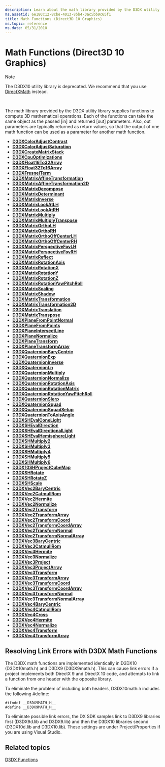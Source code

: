 ```yaml
---
description: Learn about the math library provided by the D3DX utility library in Direct3D 10 Graphics. The library supplies functions to compute 3D mathematical operations.
ms.assetid: 6e180c12-8cbe-4013-8bb4-3ac5bb9c65f1
title: Math Functions (Direct3D 10 Graphics)
ms.topic: reference
ms.date: 05/31/2018
---
```


# Math Functions (Direct3D 10 Graphics)

> [!Note]
> The D3DX10 utility library is deprecated. We recommend that you use [DirectXMath](../dxmath/pg-xnamath-migration-d3dx.md) instead.

 

The math library provided by the D3DX utility library supplies functions to compute 3D mathematical operations. Each of the functions can take the same object as the passed \[in\] and returned \[out\] parameters. Also, out parameters are typically returned as return values, so that the output of one math function can be used as a parameter for another math function.

-   [**D3DXColorAdjustContrast**](d3d10-d3dxcoloradjustcontrast.md)
-   [**D3DXColorAdjustSaturation**](d3d10-d3dxcoloradjustsaturation.md)
-   [**D3DXCreateMatrixStack**](d3d10-d3dxcreatematrixstack.md)
-   [**D3DXCpuOptimizations**](d3d10-d3dxcpuoptimizations.md)
-   [**D3DXFloat16To32Array**](d3d10-d3dxfloat16to32array.md)
-   [**D3DXFloat32To16Array**](d3d10-d3dxfloat32to16array.md)
-   [**D3DXFresnelTerm**](d3d10-d3dxfresnelterm.md)
-   [**D3DXMatrixAffineTransformation**](d3d10-d3dxmatrixaffinetransformation.md)
-   [**D3DXMatrixAffineTransformation2D**](d3d10-d3dxmatrixaffinetransformation2d.md)
-   [**D3DXMatrixDecompose**](d3d10-d3dxmatrixdecompose.md)
-   [**D3DXMatrixDeterminant**](d3d10-d3dxmatrixdeterminant.md)
-   [**D3DXMatrixInverse**](d3d10-d3dxmatrixinverse.md)
-   [**D3DXMatrixLookAtLH**](d3d10-d3dxmatrixlookatlh.md)
-   [**D3DXMatrixLookAtRH**](d3d10-d3dxmatrixlookatrh.md)
-   [**D3DXMatrixMultiply**](d3d10-d3dxmatrixmultiply.md)
-   [**D3DXMatrixMultiplyTranspose**](d3d10-d3dxmatrixmultiplytranspose.md)
-   [**D3DXMatrixOrthoLH**](d3d10-d3dxmatrixortholh.md)
-   [**D3DXMatrixOrthoRH**](d3d10-d3dxmatrixorthorh.md)
-   [**D3DXMatrixOrthoOffCenterLH**](d3d10-d3dxmatrixorthooffcenterlh.md)
-   [**D3DXMatrixOrthoOffCenterRH**](d3d10-d3dxmatrixorthooffcenterrh.md)
-   [**D3DXMatrixPerspectiveFovLH**](d3d10-d3dxmatrixperspectivefovlh.md)
-   [**D3DXMatrixPerspectiveFovRH**](d3d10-d3dxmatrixperspectivefovrh.md)
-   [**D3DXMatrixReflect**](d3d10-d3dxmatrixreflect.md)
-   [**D3DXMatrixRotationAxis**](d3d10-d3dxmatrixrotationaxis.md)
-   [**D3DXMatrixRotationX**](d3d10-d3dxmatrixrotationx.md)
-   [**D3DXMatrixRotationY**](d3d10-d3dxmatrixrotationy.md)
-   [**D3DXMatrixRotationZ**](d3d10-d3dxmatrixrotationz.md)
-   [**D3DXMatrixRotationYawPitchRoll**](d3d10-d3dxmatrixrotationyawpitchroll.md)
-   [**D3DXMatrixScaling**](d3d10-d3dxmatrixscaling.md)
-   [**D3DXMatrixShadow**](d3d10-d3dxmatrixshadow.md)
-   [**D3DXMatrixTransformation**](d3d10-d3dxmatrixtransformation.md)
-   [**D3DXMatrixTransformation2D**](d3d10-d3dxmatrixtransformation2d.md)
-   [**D3DXMatrixTranslation**](d3d10-d3dxmatrixtranslation.md)
-   [**D3DXMatrixTranspose**](d3d10-d3dxmatrixtranspose.md)
-   [**D3DXPlaneFromPointNormal**](d3d10-d3dxplanefrompointnormal.md)
-   [**D3DXPlaneFromPoints**](d3d10-d3dxplanefrompoints.md)
-   [**D3DXPlaneIntersectLine**](d3d10-d3dxplaneintersectline.md)
-   [**D3DXPlaneNormalize**](d3d10-d3dxplanenormalize.md)
-   [**D3DXPlaneTransform**](d3d10-d3dxplanetransform.md)
-   [**D3DXPlaneTransformArray**](d3d10-d3dxplanetransformarray.md)
-   [**D3DXQuaternionBaryCentric**](d3d10-d3dxquaternionbarycentric.md)
-   [**D3DXQuaternionExp**](d3d10-d3dxquaternionexp.md)
-   [**D3DXQuaternionInverse**](d3d10-d3dxquaternioninverse.md)
-   [**D3DXQuaternionLn**](d3d10-d3dxquaternionln.md)
-   [**D3DXQuaternionMultiply**](d3d10-d3dxquaternionmultiply.md)
-   [**D3DXQuaternionNormalize**](d3d10-d3dxquaternionnormalize.md)
-   [**D3DXQuaternionRotationAxis**](d3d10-d3dxquaternionrotationaxis.md)
-   [**D3DXQuaternionRotationMatrix**](d3d10-d3dxquaternionrotationmatrix.md)
-   [**D3DXQuaternionRotationYawPitchRoll**](d3d10-d3dxquaternionrotationyawpitchroll.md)
-   [**D3DXQuaternionSlerp**](d3d10-d3dxquaternionslerp.md)
-   [**D3DXQuaternionSquad**](d3d10-d3dxquaternionsquad.md)
-   [**D3DXQuaternionSquadSetup**](d3d10-d3dxquaternionsquadsetup.md)
-   [**D3DXQuaternionToAxisAngle**](d3d10-d3dxquaterniontoaxisangle.md)
-   [**D3DXSHEvalConeLight**](d3d10-d3dxshevalconelight.md)
-   [**D3DXSHEvalDirection**](d3d10-d3dxshevaldirection.md)
-   [**D3DXSHEvalDirectionalLight**](d3d10-d3dxshevaldirectionallight.md)
-   [**D3DXSHEvalHemisphereLight**](d3d10-d3dxshevalhemispherelight.md)
-   [**D3DXSHMultiply2**](d3d10-d3dxshmultiply2.md)
-   [**D3DXSHMultiply3**](d3d10-d3dxshmultiply3.md)
-   [**D3DXSHMultiply4**](d3d10-d3dxshmultiply4.md)
-   [**D3DXSHMultiply5**](d3d10-d3dxshmultiply5.md)
-   [**D3DXSHMultiply6**](d3d10-d3dxshmultiply6.md)
-   [**D3DX10SHProjectCubeMap**](d3dx10shprojectcubemap.md)
-   [**D3DXSHRotate**](d3d10-d3dxshrotate.md)
-   [**D3DXSHRotateZ**](d3d10-d3dxshrotatez.md)
-   [**D3DXSHScale**](d3d10-d3dxshscale.md)
-   [**D3DXVec2BaryCentric**](d3d10-d3dxvec2barycentric.md)
-   [**D3DXVec2CatmullRom**](d3d10-d3dxvec2catmullrom.md)
-   [**D3DXVec2Hermite**](d3d10-d3dxvec2hermite.md)
-   [**D3DXVec2Normalize**](d3d10-d3dxvec2normalize.md)
-   [**D3DXVec2Transform**](d3d10-d3dxvec2transform.md)
-   [**D3DXVec2TransformArray**](d3d10-d3dxvec2transformarray.md)
-   [**D3DXVec2TransformCoord**](d3d10-d3dxvec2transformcoord.md)
-   [**D3DXVec2TransformCoordArray**](d3d10-d3dxvec2transformcoordarray.md)
-   [**D3DXVec2TransformNormal**](d3d10-d3dxvec2transformnormal.md)
-   [**D3DXVec2TransformNormalArray**](d3d10-d3dxvec2transformnormalarray.md)
-   [**D3DXVec3BaryCentric**](d3d10-d3dxvec3barycentric.md)
-   [**D3DXVec3CatmullRom**](d3d10-d3dxvec3catmullrom.md)
-   [**D3DXVec3Hermite**](d3d10-d3dxvec3hermite.md)
-   [**D3DXVec3Normalize**](d3d10-d3dxvec3normalize.md)
-   [**D3DXVec3Project**](d3d10-d3dxvec3project.md)
-   [**D3DXVec3ProjectArray**](d3d10-d3dxvec3projectarray.md)
-   [**D3DXVec3Transform**](d3d10-d3dxvec3transform.md)
-   [**D3DXVec3TransformArray**](d3d10-d3dxvec3transformarray.md)
-   [**D3DXVec3TransformCoord**](d3d10-d3dxvec3transformcoord.md)
-   [**D3DXVec3TransformCoordArray**](d3d10-d3dxvec3transformcoordarray.md)
-   [**D3DXVec3TransformNormal**](d3d10-d3dxvec3transformnormal.md)
-   [**D3DXVec3TransformNormalArray**](d3d10-d3dxvec3transformnormalarray.md)
-   [**D3DXVec4BaryCentric**](d3d10-d3dxvec4barycentric.md)
-   [**D3DXVec4CatmullRom**](d3d10-d3dxvec4catmullrom.md)
-   [**D3DXVec4Cross**](d3d10-d3dxvec4cross.md)
-   [**D3DXVec4Hermite**](d3d10-d3dxvec4hermite.md)
-   [**D3DXVec4Normalize**](d3d10-d3dxvec4normalize.md)
-   [**D3DXVec4Transform**](d3d10-d3dxvec4transform.md)
-   [**D3DXVec4TransformArray**](d3d10-d3dxvec4transformarray.md)

## Resolving Link Errors with D3DX Math Functions

The D3DX math functions are implemented identically in D3DX10 (D3DX10math.h) and D3DX9 (D3DX9math.h). This can cause link errors if a project implements both DirectX 9 and DirectX 10 code, and attempts to link a function from one header with the opposite library.

To eliminate the problem of including both headers, D3DX10math.h includes the following \#define:


```
#ifndef __D3DX9MATH_H__
#define __D3DX9MATH_H__
```



To eliminate possible link errors, the DX SDK samples link to D3DX9 libraries first (D3DX9d.lib and D3DX9.lib) and then the D3DX10 libraries second (D3DX10d.lib and D3DX10.lib). These settings are under Project/Properties if you are using Visual Studio.

## Related topics

<dl> <dt>

[D3DX Functions](d3d10-graphics-reference-d3dx10-functions.md)
</dt> </dl>

 

 
